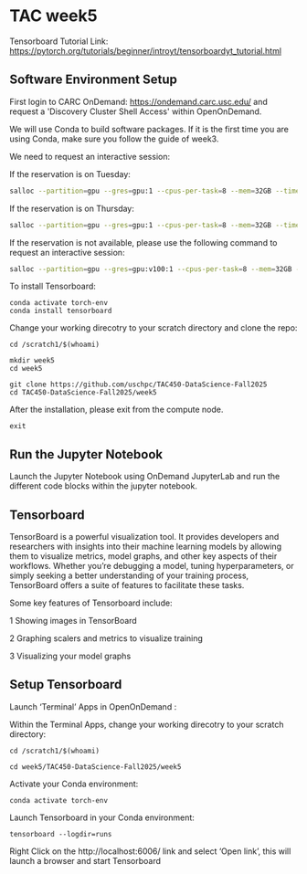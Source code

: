 # TAC week5 

Tensorboard Tutorial Link: https://pytorch.org/tutorials/beginner/introyt/tensorboardyt_tutorial.html


## Software Environment Setup

First login to CARC OnDemand: https://ondemand.carc.usc.edu/ and request a 'Discovery Cluster Shell Access' within OpenOnDemand. 

We will use Conda to build software packages. If it is the first time you are using Conda, make sure you follow the guide of week3. 

We need to request an interactive session:

If the reservation is on Tuesday:
```bash
salloc --partition=gpu --gres=gpu:1 --cpus-per-task=8 --mem=32GB --time=01:00:00 --account=irahbari_1147 --reservation=tac450-tu
```

If the reservation is on Thursday:
```bash
salloc --partition=gpu --gres=gpu:1 --cpus-per-task=8 --mem=32GB --time=01:00:00 --account=irahbari_1147 --reservation=tac450-th
```

If the reservation is not available, please use the following command to request an interactive session: 
```bash
salloc --partition=gpu --gres=gpu:v100:1 --cpus-per-task=8 --mem=32GB --time=01:00:00 --account=irahbari_1147
```
To install Tensorboard: 

```
conda activate torch-env
conda install tensorboard
```

Change your working direcotry to your scratch directory and clone the repo:
```
cd /scratch1/$(whoami)
```
```
mkdir week5
cd week5
```
```
git clone https://github.com/uschpc/TAC450-DataScience-Fall2025
cd TAC450-DataScience-Fall2025/week5
```

After the installation, please exit from the compute node. 
```
exit
```

## Run the Jupyter Notebook 
Launch the Jupyter Notebook using OnDemand JupyterLab and run the different code blocks within the jupyter notebook. 


## Tensorboard

TensorBoard is a powerful visualization tool. It provides developers and researchers with insights into their machine learning models by allowing them to visualize metrics, model graphs, and other key aspects of their workflows. Whether you’re debugging a model, tuning hyperparameters, or simply seeking a better understanding of your training process, TensorBoard offers a suite of features to facilitate these tasks.

Some key features of Tensorboard include: 

1 Showing images in TensorBoard

2 Graphing scalers and metrics to visualize training

3 Visualizing your model graphs

## Setup Tensorboard

Launch ‘Terminal’ Apps in OpenOnDemand :

Within the Terminal Apps, change your working direcotry to your scratch directory:
```
cd /scratch1/$(whoami)
```
```
cd week5/TAC450-DataScience-Fall2025/week5
```


Activate your Conda environment: 
```
conda activate torch-env
```

Launch Tensorboard in your Conda environment: 
```
tensorboard --logdir=runs
```

Right Click on the http://localhost:6006/ link and select ‘Open link’, this will launch a browser and start Tensorboard




